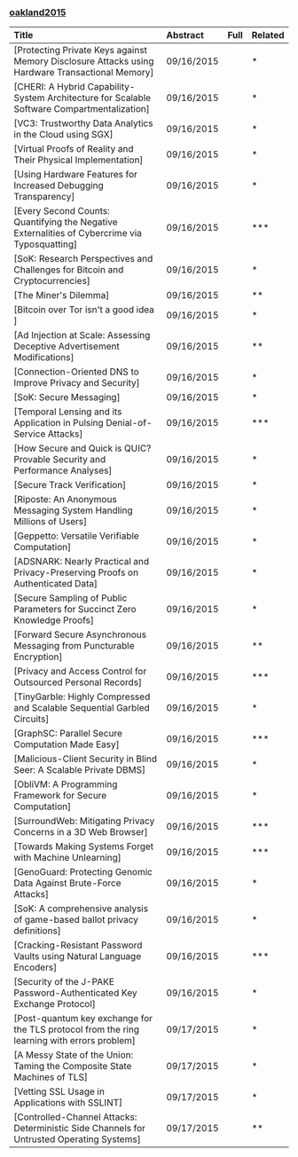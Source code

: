 ### [oakland2015](http://www.ieee-security.org/TC/SP2015/program.html)

|Title| Abstract| Full| Related|
|:----|:----|:----|:---|
|[Protecting Private Keys against Memory Disclosure Attacks using Hardware Transactional Memory]|09/16/2015| |*|
|[CHERI: A Hybrid Capability-System Architecture for Scalable Software Compartmentalization]|09/16/2015| |*|
|[VC3: Trustworthy Data Analytics in the Cloud using SGX]|09/16/2015| |*|
|[Virtual Proofs of Reality and Their Physical Implementation]|09/16/2015| |*|
|[Using Hardware Features for Increased Debugging Transparency]|09/16/2015| |*|
|[Every Second Counts: Quantifying the Negative Externalities of Cybercrime via Typosquatting]|09/16/2015| |***|
|[SoK: Research Perspectives and Challenges for Bitcoin and Cryptocurrencies]|09/16/2015| |*|
|[The Miner's Dilemma]|09/16/2015| |**|
|[Bitcoin over Tor isn't a good idea ]|09/16/2015| |*|
|[Ad Injection at Scale: Assessing Deceptive Advertisement Modifications]|09/16/2015| |**|
|[Connection-Oriented DNS to Improve Privacy and Security]|09/16/2015| |*|
|[SoK: Secure Messaging]|09/16/2015| |*|
|[Temporal Lensing and its Application in Pulsing Denial-of-Service Attacks]|09/16/2015| |***|
|[How Secure and Quick is QUIC? Provable Security and Performance Analyses]|09/16/2015| |*|
|[Secure Track Verification]|09/16/2015| |*|
|[Riposte: An Anonymous Messaging System Handling Millions of Users]|09/16/2015| |*|
|[Geppetto: Versatile Verifiable Computation]|09/16/2015| |*|
|[ADSNARK: Nearly Practical and Privacy-Preserving Proofs on Authenticated Data]|09/16/2015| |*|
|[Secure Sampling of Public Parameters for Succinct Zero Knowledge Proofs]|09/16/2015| |*|
|[Forward Secure Asynchronous Messaging from Puncturable Encryption]|09/16/2015| |**|
|[Privacy and Access Control for Outsourced Personal Records]|09/16/2015| |***|
|[TinyGarble: Highly Compressed and Scalable Sequential Garbled Circuits]|09/16/2015| |*|
|[GraphSC: Parallel Secure Computation Made Easy]|09/16/2015| |***|
|[Malicious-Client Security in Blind Seer: A Scalable Private DBMS]|09/16/2015| |*|
|[ObliVM: A Programming Framework for Secure Computation]|09/16/2015| |*|
|[SurroundWeb: Mitigating Privacy Concerns in a 3D Web Browser]|09/16/2015| |***|
|[Towards Making Systems Forget with Machine Unlearning]|09/16/2015| |***|
|[GenoGuard: Protecting Genomic Data Against Brute-Force Attacks]|09/16/2015| |*|
|[SoK: A comprehensive analysis of game-based ballot privacy definitions]|09/16/2015| |*|
|[Cracking-Resistant Password Vaults using Natural Language Encoders]|09/16/2015| |***|
|[Security of the J-PAKE Password-Authenticated Key Exchange Protocol]|09/16/2015| |*|
|[Post-quantum key exchange for the TLS protocol from the ring learning with errors problem]|09/17/2015| |*|
|[A Messy State of the Union: Taming the Composite State Machines of TLS]|09/17/2015| |*|
|[Vetting SSL Usage in Applications with SSLINT]|09/17/2015| |*|
|[Controlled-Channel Attacks: Deterministic Side Channels for Untrusted Operating Systems]|09/17/2015| |**|
